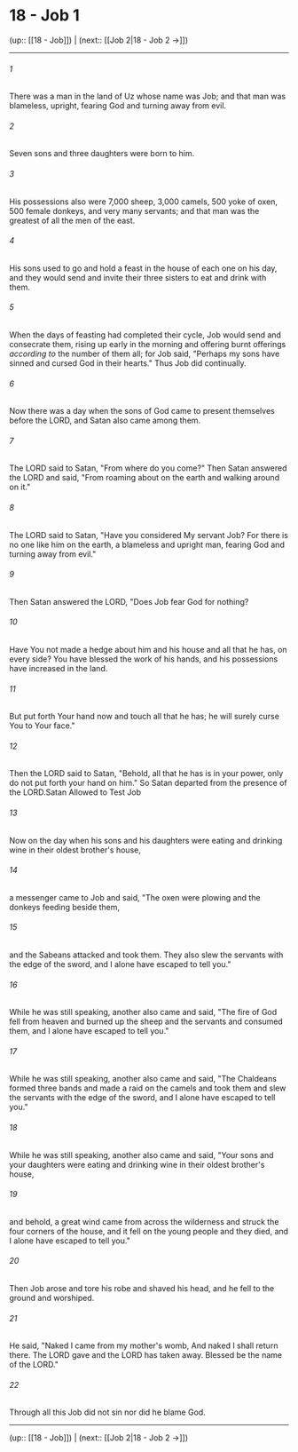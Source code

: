 # 18 - Job 1

(up:: [[18 - Job]]) | (next:: [[Job 2|18 - Job 2 →]])

***


###### 1 
There was a man in the land of Uz whose name was Job; and that man was blameless, upright, fearing God and turning away from evil. 

###### 2 
Seven sons and three daughters were born to him. 

###### 3 
His possessions also were 7,000 sheep, 3,000 camels, 500 yoke of oxen, 500 female donkeys, and very many servants; and that man was the greatest of all the men of the east. 

###### 4 
His sons used to go and hold a feast in the house of each one on his day, and they would send and invite their three sisters to eat and drink with them. 

###### 5 
When the days of feasting had completed their cycle, Job would send and consecrate them, rising up early in the morning and offering burnt offerings _according to_ the number of them all; for Job said, "Perhaps my sons have sinned and cursed God in their hearts." Thus Job did continually. 

###### 6 
Now there was a day when the sons of God came to present themselves before the LORD, and Satan also came among them. 

###### 7 
The LORD said to Satan, "From where do you come?" Then Satan answered the LORD and said, "From roaming about on the earth and walking around on it." 

###### 8 
The LORD said to Satan, "Have you considered My servant Job? For there is no one like him on the earth, a blameless and upright man, fearing God and turning away from evil." 

###### 9 
Then Satan answered the LORD, "Does Job fear God for nothing? 

###### 10 
Have You not made a hedge about him and his house and all that he has, on every side? You have blessed the work of his hands, and his possessions have increased in the land. 

###### 11 
But put forth Your hand now and touch all that he has; he will surely curse You to Your face." 

###### 12 
Then the LORD said to Satan, "Behold, all that he has is in your power, only do not put forth your hand on him." So Satan departed from the presence of the LORD.Satan Allowed to Test Job 

###### 13 
Now on the day when his sons and his daughters were eating and drinking wine in their oldest brother's house, 

###### 14 
a messenger came to Job and said, "The oxen were plowing and the donkeys feeding beside them, 

###### 15 
and the Sabeans attacked and took them. They also slew the servants with the edge of the sword, and I alone have escaped to tell you." 

###### 16 
While he was still speaking, another also came and said, "The fire of God fell from heaven and burned up the sheep and the servants and consumed them, and I alone have escaped to tell you." 

###### 17 
While he was still speaking, another also came and said, "The Chaldeans formed three bands and made a raid on the camels and took them and slew the servants with the edge of the sword, and I alone have escaped to tell you." 

###### 18 
While he was still speaking, another also came and said, "Your sons and your daughters were eating and drinking wine in their oldest brother's house, 

###### 19 
and behold, a great wind came from across the wilderness and struck the four corners of the house, and it fell on the young people and they died, and I alone have escaped to tell you." 

###### 20 
Then Job arose and tore his robe and shaved his head, and he fell to the ground and worshiped. 

###### 21 
He said, "Naked I came from my mother's womb, And naked I shall return there. The LORD gave and the LORD has taken away. Blessed be the name of the LORD." 

###### 22 
Through all this Job did not sin nor did he blame God.

***

(up:: [[18 - Job]]) | (next:: [[Job 2|18 - Job 2 →]])
